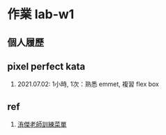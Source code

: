 # 作業 lab-w1

## 個人履歷

## pixel perfect kata
1. 2021.07.02: 1小時, 1次：熟悉 emmet, 複習 flex box

## ref
1. [洧傑老師訓練菜單](https://hackmd.io/iE6mxohOS-ujKU398Ewk1w)
